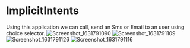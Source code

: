 # ImplicitIntents
Using this application we can call, send an Sms or Email to an user using choice selector. 
![Screenshot_1631791090](https://user-images.githubusercontent.com/65570444/133604424-8743b8df-f877-49f5-b792-78668d0a49ba.png)
![Screenshot_1631791109](https://user-images.githubusercontent.com/65570444/133604437-819b9e5d-f437-489c-9283-acef2558414e.png)
![Screenshot_1631791126](https://user-images.githubusercontent.com/65570444/133604455-776927a8-12fa-4de3-8dc8-d362f46b27ab.png)
![Screenshot_1631791116](https://user-images.githubusercontent.com/65570444/133604687-fb8d206c-79e2-4117-9e59-a04b7b369ae6.png)
